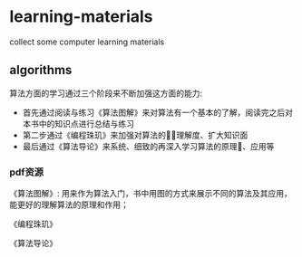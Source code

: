 # learning-materials
collect some computer learning materials

## algorithms

算法方面的学习通过三个阶段来不断加强这方面的能力:
- 首先通过阅读与练习《算法图解》来对算法有一个基本的了解，阅读完之后对本书中的知识点进行总结与练习
- 第二步通过《编程珠玑》来加强对算法的理解度、扩大知识面
- 最后通过《算法导论》来系统、细致的再深入学习算法的原理、应用等

### pdf资源

《算法图解》: 用来作为算法入门，书中用图的方式来展示不同的算法及其应用，能更好的理解算法的原理和作用；

《编程珠玑》

《算法导论》
